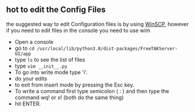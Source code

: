 
## hot to edit the Config Files
the suggested way to edit Configuration files is by using [WinSCP](https://freetakteam.github.io/FreeTAKServer-User-Docs/Installation/Tools/), however if you need to edit files in the console you need to use wim  

 * Open a console
 * go to ```cd /usr/local/lib/python3.8/dist-packages/FreeTAKServer-UI/app```
 * type ```ls``` to see the list of files
 * type ```vim __init__.py```
 *  To go into write mode type 'i'.
 *  do your edits
 *  to exit from insert mode by pressing the Esc key. 
 *  To write a command first type semicolon  (  :  )  and then type the command wq!  or x! (both do the same thing) 
 *  hit ENTER.
